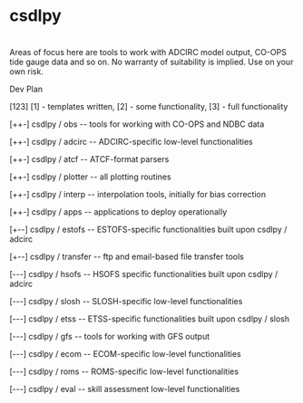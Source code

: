 # csdlpy
#
#
Areas of focus here are tools to work with ADCIRC model output, CO-OPS tide gauge data and so on.
No warranty of suitability is implied. Use on your own risk.

Dev Plan

[123] [1] - templates written, [2] - some functionality, [3] - full functionality

[++-] csdlpy / obs -- tools for working with CO-OPS and NDBC data

[++-] csdlpy / adcirc -- ADCIRC-specific low-level functionalities

[++-] csdlpy / atcf   -- ATCF-format parsers

[++-] csdlpy / plotter -- all plotting routines

[++-] csdlpy / interp -- interpolation tools, initially for bias correction 

[++-] csdlpy / apps -- applications to deploy operationally

[+--] csdlpy / estofs -- ESTOFS-specific functionalities built upon csdlpy / adcirc

[+--] csdlpy / transfer -- ftp and email-based file transfer tools

[---] csdlpy / hsofs  -- HSOFS specific functionalities built upon csdlpy / adcirc

[---] csdlpy / slosh  -- SLOSH-specific low-level functionalities

[---] csdlpy / etss   -- ETSS-specific functionalities built upon csdlpy / slosh 

[---] csdlpy / gfs   -- tools for working with GFS output

[---] csdlpy / ecom   -- ECOM-specific low-level functionalities

[---] csdlpy / roms   -- ROMS-specific low-level functionalities

[---] csdlpy / eval   -- skill assessment low-level functionalities

